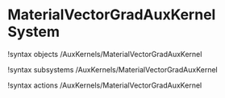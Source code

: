 <!-- MOOSE Documentation Stub: Remove this when content is added. -->

# MaterialVectorGradAuxKernel System
!syntax objects /AuxKernels/MaterialVectorGradAuxKernel

!syntax subsystems /AuxKernels/MaterialVectorGradAuxKernel

!syntax actions /AuxKernels/MaterialVectorGradAuxKernel
